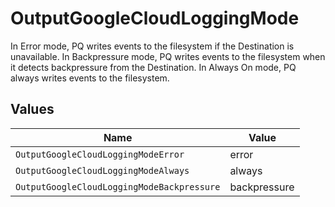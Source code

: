 # OutputGoogleCloudLoggingMode

In Error mode, PQ writes events to the filesystem if the Destination is unavailable. In Backpressure mode, PQ writes events to the filesystem when it detects backpressure from the Destination. In Always On mode, PQ always writes events to the filesystem.


## Values

| Name                                       | Value                                      |
| ------------------------------------------ | ------------------------------------------ |
| `OutputGoogleCloudLoggingModeError`        | error                                      |
| `OutputGoogleCloudLoggingModeAlways`       | always                                     |
| `OutputGoogleCloudLoggingModeBackpressure` | backpressure                               |